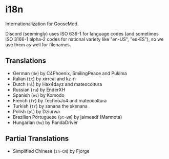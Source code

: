 # i18n
Internationalization for GooseMod.

Discord (seemingly) uses ISO 639-1 for language codes (and sometimes ISO 3166-1 alpha-2 codes for national variety like "en-US", "es-ES"), so we use them as well for filenames.

## Translations

 - German (`de`) by C4Phoenix, SmilingPeace and Pukima
 - Italian (`it`) by xirreal and kz-n
 - Dutch (`nl`) by Hax4dayz and mateocoltura
 - Russian (`ru`) by EnderXH
 - Spanish (`es`) by Komodo
 - French (`fr`) by TechnoJo4 and mateocoltura
 - Turkish (`tr`) by sanana the skenana
 - Polish (`pl`) by Dziurwa
 - Brazilian Portuguese (`pt-BR`) by jaimeadf (Marmota)
 - Hungarian (`hu`) by PandaDriver

## Partial Translations

  - Simplified Chinese (`zh-CN`) by Fjorge

